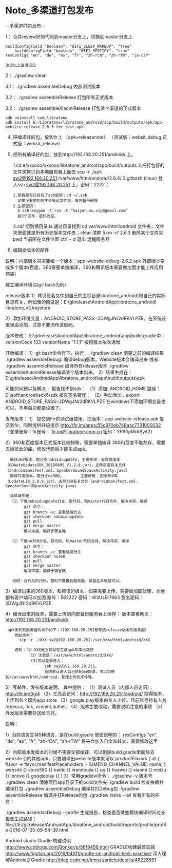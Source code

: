 # Note_多渠道打包发布



--多渠道打包发布--


1：	合并review好的代码到master分支上，切换到master分支上
 
	buildConfigField "boolean", "WIFI_SLEEP_WAKEUP", "true"
        buildConfigField "boolean", "WIFI_SPOTIFY", "true"
	resConfigs "en", "de", "es", "fr", "zh-rCN", "zh-rTW", "ja-rJP"

	注意以上值得设定

2：	./gradlew clean

3.1：	./gradlew assembleDebug 内部测试版本

3.2：	./gradlew assembleRelease  打包所有正式版本  

3.2：	./gradlew assembleXiaomiRelease 打包某个渠道的正式版本 

	adb uninstall com.libratone
	adb install E:/Libratone/libratone_android/app/build/outputs/apk/app-website-release-2.6.3-for-test.apk


4.	把编译好的包，放到fir上  （apk+releasenote）    （测试版：websit_debug,正式版：websit_release）

5.	把所有编译好的包，放到http://192.168.20.251/android/ 上。
	
	1.cd e/xxxooo/xxxooo/libratone_android/app/build/outputs
	2.把打包好的文件夹拷贝到本地服务器上面去  scp -r ./apk sw2@192.168.20.251:/var/www/html/android/2.6.4/
	3.gitbash (linux)  登入ssh sw2@192.168.20.251 上，密码：2222；

		1.查看是否已经有了ssh密钥：cd ~/.ssh
		  如果没有密钥则不会有此文件夹，有则备份删除
		2.生存密钥：
		  $ ssh-keygen -t rsa -C “haiyan.xu.vip@gmail.com”
		  按3个回车，密码为空。

	4.cd/ 切到根目录   ls 通过目录找到 cd var/www/html/android 文件夹，文件夹里面就是所有历史版本文件夹；clear 清屏
	5.rm -rf 2.6.3   删除某个文件夹   pwd 当前所在文件位置  ctrl + d 退出 远程服务器

6.	编辑发版本的邮件

说明：内部版本只需要编一个版本：app-website-debug-2.6.2.apk
     外部版本变成多个版本(百度，360需要单独编译，360和腾讯版本需要做加固才能上传应用商店）   


建立编译环境(以git bash为例)

  release版本
  1）拷贝签名文件到自己的工程目录libratone_android(和自己的实际目录有关，例如我的目录是：E:\gitrelease\AndroidApp\libratone_android)
    libratone_v2.keystore

  2）添加环境变量：ANDROID_STORE_PASS=2DWgJNr2dRKVLPZE，在系统设置里面添加，注意不要流传该密码。

  版本修改：
  E:\gitrelease\AndroidApp\libratone_android\app\build.gradle中：
     versionCode 133
     versionName "1.1.1"
  按照版本依次递增

  开始编译：
  1）git bash命令行下，执行：
     ./gradlew clean  清楚之前的编译结果
     ./gradlew assembleDebug: 编译debug版本，Website版本会编译出来
     或者:
     ./gradlew assembleRelease 编译所有release版本
     ./gradlew assembleXiaomiRelease编译某个版本出来。
  2）结果生成在：E:\gitrelease\AndroidApp\libratone_android\app\build\outputs\apk


可能的问题以及解决：
报告找不到sdk：
 （1）添加: ANDROID_HOME 路径：E:\soft\android\sdk6\sdk
报告签名错误：
 （2）手动添加：export ANDROID_STORE_PASS=2DWgJNr2dRKVLPZE
      在windows下添加环境变量也可以，不用每次都要设置了。
     
       
  发布版本：
   1） 提交到Fir供测试组使用，把版本：app-website-release.apk 提交到fir，同时提供升级提示
        http://fir.im/apps/55c970eb748aac7731000032
       （登录账号：fir账号：    fir.im@libratone.com.cn    密码：YR90pMrA9yA2）

   2）360和百度版本正式版本比较特殊，需要单独编译
      360和百度不能共存，需要去掉彼此的库，修改代码后才能生成apk。

      编译360版本，取分支nobaiduupdate, 主要修改：去除百度库（BDAutoUpdateSDK_20150605_V1.2.0.jar），去除百度有关文件（androidmanifest.xml，SpeakerSoundSpaceActivity.java)
      编译百度版本，取分支no360,        主要修改：去除360库（UpdateLib_2.0.8.jar），去除360有关文件（androidmanifest.xml，SpeakerSoundSpaceActivity.java)

      具体操作是：
      （1）下载nobaiduupdate分支，取代码，和master代码合并，解决冲突，编译
            git 命令：
            git branch -a: 查看远端分支
            git checkout nobaiduupdate
            git pull
            git merge master
            解决冲突，编译步骤省略

      （1）下载no360分支，取代码，和master代码合并，解决冲突，编译
            git 命令：
            git branch -a: 查看远端分支
            git checkout no360
            git pull
            git merge master
            解决冲突，编译步骤省略

       说明：合并后的代码，暂时不要推到服务器，保留在本地就可以。

  3）编译出来的360版本，和腾讯的版本，如果需要上传，需要做加固处理，本地都有客户端可以加固
     账号：562222
 密码：W3UsEr7663
     签名密码：2DWgJNr2dRKVLPZE

          
  4）编译出来的版本，需要上传到内部备份服务器上保存：
     版本查看网页：http://192.168.20.251/android/

     apk复制到服务器的命令如下：（192.168.20.251是存放release版本的服务器）
        例如命令：
          scp -r ./XXX sw2@192.168.20.251:/var/www/html/android/XXX

        说明：（1）XXX是当前保存生成apk的本地路径
              （2）注意是：/var/www/html/android/XXX/
               (3)可以登录进入：
                     ssh sw2@192.168.20.251，
                     系统默认进入自己的home目录，可以切换到/var/www/html/android，管理上传的文件等。

  5）写邮件，发布版本说明，
       其中提供：
       （1）测试人员（内部人员访问）：http://fir.im/3gj4
       （2）王亮会访问：http://192.168.20.251/android/ 取得版本，上传到各个国内app store
       （3）google play版本由专人上传。目前账号持有人为rebecca, rick, vincent,auther.
       （4）版本主要改动，需要说明注意的事项
       （5）外发版本需要抄送给王亮。

说明：

1）当前语言支持5种语言，是在build.gradle 里面说明的：
  resConfigs "en", "de", "es", "fr", "zh-rCN", "zh-rTW"
将来会加入日文和韩文，需要修改这里

2）内部版本发版本的时候不需要全部编译，可以删除build.gradle里面除去website {}的其他apk，只要编译出website版本就可以
      productFlavors {
        all {
            flavor -> flavor.manifestPlaceholders = [UMENG_CHANNEL_VALUE: name]
        }
        website {}
        store360 {}
        baidu {}
        wandoujia {}
        qq {}
        huawei {}
        xiaomi {}
        meizu {}
        lenovo {}
        googleplay {}
    }
3）常用gradlew命令：
./gradlew -v 版本号
./gradlew clean 清除项目app目录下的build文件夹
./gradlew build 检查依赖并编译打包
./gradlew assembleDebug 编译并打Debug包
./gradlew assembleRelease 编译并打Release的包
./gradlew tasks --all 查看所有的任务：

./gradlew assembleDebug --profle 生成报告，检查是否某些模块编译时间过长
报告生成路径：
file:///E:/gitrelease/AndroidApp/libratone_android/build/reports/profile/profile-2016-07-05-09-54-39.html


 
Android studio Gradle 构建说明
http://www.cnblogs.com/Bonker/p/5619458.html
GRADLE构建最佳实践
http://www.figotan.org/2016/04/01/gradle-on-android-best-practise/
深入理解Android之Gradle
http://blog.csdn.net/Innost/article/details/48228651
